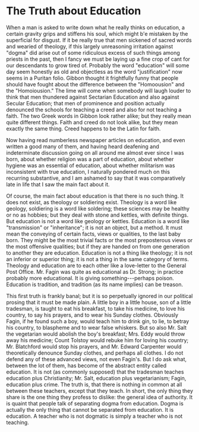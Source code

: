 # The Truth about Education

When a man is asked to write down what he really thinks on education, a certain gravity grips and stiffens his soul, which might b'e mistaken by the superficial for disgust. If it be really true that men sickened of sacred words and wearied of theology, if this largely unreasoning irritation against "dogma" did arise out of some ridiculous excess of such things among priests in the past, then I fancy we must be laying up a fine crop of cant for our descendants to grow tired of. Probably the word "education" will some day seem honestly as old and objectless as the word "justification" now seems in a Puritan folio. Gibbon thought it frightfully funny that people should have fought about the difference between the "Homoousion" and the "Homoiousion." The lime will come when somebody will laugh louder to think that men thundered against Sectarian Education and also against Secular Education; that men of prominence and position actually denounced the schools for teaching a creed and also for not teaching a faith. The two Greek words in Gibbon look rather alike; but they really mean quite different things. Faith and creed do not look alike, but they mean exactly the same thing. Creed happens to be the Latin for faith.

Now having read numberless newspaper articles on education, and even written a good many of them, and having heard deafening and indeterminate discussion going on all around me almost ever since I was born, about whether religion was a part of education, about whether hygiene was an essential of education, about whether militarism was inconsistent with true education, I naturally pondered much on this recurring substantive, and I am ashamed to say that it was comparatively late in life that I saw the main fact about it.

Of course, the main fact about education is that there is no such thing. It does not exist, as theology or soldiering exist. Theology is a word like geology, soldiering is a word like soldering; these sciences may be healthy or no as hobbies; but they deal with stone and kettles, with definite things. But education is not a word like geology or kettles. Education is a word like "transmission" or "inheritance"; it is not an object, but a method. It must mean the conveying of certain facts, views or qualities, to the last baby born. They might be the most trivial facts or the most preposterous views or the most offensive qualities; but if they are handed on from one generation to another they are education. Education is not a thing like theology; it is not an inferior or superior thing; it is not a thing in the same category of terms. Theology and education are to each other like a love-letter to the General Post Office. Mr. Fagin was quite as educational as Dr. Strong; in practice probably more educational. It is giving something---perhaps poison. Education is tradition, and tradition (as its name implies) can be treason.

This first truth is frankly banal; but it is so perpetually ignored in our political prosing that it must be made plain. A little boy in a little house, son of a little tradesman, is taught to eat his breakfast, to take his medicine, to love his country, to say his prayers, and to wear his Sunday clothes. Obviously Fagin, if he found such a boy, would teach him to drink gin, to lie, to betray his country, to blaspheme and to wear false whiskers. But so also Mr. Salt the vegetarian would abolish the boy's breakfast; Mrs. Eddy would throw away his medicine; Count Tolstoy would rebuke him for loving his country; Mr. Blatchford would stop his prayers, and Mr. Edward Carpenter would theoretically denounce Sunday clothes, and perhaps all clothes. I do not defend any of these advanced views, not even Fagin's. But I do ask what, between the lot of them, has become of the abstract entity called education. It is not (as commonly supposed) that the tradesman teaches education plus Christianity; Mr. Salt, education plus vegetarianism; Fagin, education plus crime. The truth is, that there is nothing in common at all between these teachers, except that they teach. In short, the only thing they share is the one thing they profess to dislike: the general idea of authority. It is quaint that people talk of separating dogma from education. Dogma is actually the only thing that cannot be separated from education. It is education. A teacher who is not dogmatic is simply a teacher who is not teaching.
